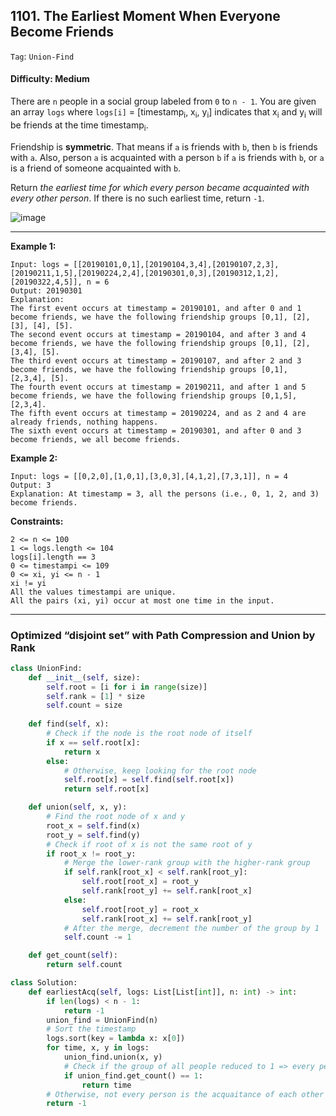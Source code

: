 ## 1101. The Earliest Moment When Everyone Become Friends

```Tag```: ```Union-Find```

#### Difficulty: Medium

There are ```n``` people in a social group labeled from ```0``` to ```n - 1```. You are given an array ```logs``` where ```logs[i]``` = [timestamp<sub>i</sub>, x<sub>i</sub>, y<sub>i</sub>] indicates that x<sub>i</sub> and y<sub>i</sub> will be friends at the time timestamp<sub>i</sub>.

Friendship is __symmetric__. That means if ```a``` is friends with ```b```, then ```b``` is friends with ```a```. Also, person ```a``` is acquainted with a person ```b``` if ```a``` is friends with ```b```, or ```a``` is a friend of someone acquainted with ```b```.

Return _the earliest time for which every person became acquainted with every other person_. If there is no such earliest time, return ```-1```.

![image](https://user-images.githubusercontent.com/35042430/211407250-7411e922-e83d-4741-a690-876b69eedafd.png)

---

__Example 1:__
```
Input: logs = [[20190101,0,1],[20190104,3,4],[20190107,2,3],[20190211,1,5],[20190224,2,4],[20190301,0,3],[20190312,1,2],[20190322,4,5]], n = 6
Output: 20190301
Explanation: 
The first event occurs at timestamp = 20190101, and after 0 and 1 become friends, we have the following friendship groups [0,1], [2], [3], [4], [5].
The second event occurs at timestamp = 20190104, and after 3 and 4 become friends, we have the following friendship groups [0,1], [2], [3,4], [5].
The third event occurs at timestamp = 20190107, and after 2 and 3 become friends, we have the following friendship groups [0,1], [2,3,4], [5].
The fourth event occurs at timestamp = 20190211, and after 1 and 5 become friends, we have the following friendship groups [0,1,5], [2,3,4].
The fifth event occurs at timestamp = 20190224, and as 2 and 4 are already friends, nothing happens.
The sixth event occurs at timestamp = 20190301, and after 0 and 3 become friends, we all become friends.
```

__Example 2:__
```
Input: logs = [[0,2,0],[1,0,1],[3,0,3],[4,1,2],[7,3,1]], n = 4
Output: 3
Explanation: At timestamp = 3, all the persons (i.e., 0, 1, 2, and 3) become friends.
```

__Constraints:__
```
2 <= n <= 100
1 <= logs.length <= 104
logs[i].length == 3
0 <= timestampi <= 109
0 <= xi, yi <= n - 1
xi != yi
All the values timestampi are unique.
All the pairs (xi, yi) occur at most one time in the input.
```

---

### Optimized “disjoint set” with Path Compression and Union by Rank

```Python
class UnionFind:
    def __init__(self, size):
        self.root = [i for i in range(size)]
        self.rank = [1] * size
        self.count = size
    
    def find(self, x):
        # Check if the node is the root node of itself
        if x == self.root[x]:
            return x
        else:
            # Otherwise, keep looking for the root node
            self.root[x] = self.find(self.root[x])
            return self.root[x]

    def union(self, x, y):
        # Find the root node of x and y
        root_x = self.find(x)
        root_y = self.find(y)
        # Check if root of x is not the same root of y
        if root_x != root_y:
            # Merge the lower-rank group with the higher-rank group
            if self.rank[root_x] < self.rank[root_y]:
                self.root[root_x] = root_y
                self.rank[root_y] += self.rank[root_x]
            else:
                self.root[root_y] = root_x
                self.rank[root_x] += self.rank[root_y]
            # After the merge, decrement the number of the group by 1
            self.count -= 1

    def get_count(self):
        return self.count

class Solution:
    def earliestAcq(self, logs: List[List[int]], n: int) -> int:
        if len(logs) < n - 1:
            return -1
        union_find = UnionFind(n)
        # Sort the timestamp
        logs.sort(key = lambda x: x[0])
        for time, x, y in logs:
            union_find.union(x, y)
            # Check if the group of all people reduced to 1 => every person became acquainted with every other person
            if union_find.get_count() == 1:
                return time
        # Otherwise, not every person is the acquaitance of each other
        return -1
```
